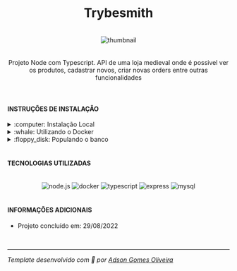 <div align="center"><h1>Trybesmith</h1></div>
<br />
<div align="center"><img src="https://i.ibb.co/T2hQyQR/image.png" alt="thumbnail" /></div>
<br />
<br />
<div align="center">
 Projeto Node com Typescript.
 API de uma loja medieval onde é possivel ver os produtos, cadastrar novos, criar novas orders entre outras funcionalidades
</div>
<br />
<br />
<h4>INSTRUÇÕES DE INSTALAÇÃO</h4>
<details>
<summary>:computer: Instalação Local</summary>
<br>

> Faça o clone deste repositório `git clone git@github.com:Adson-Gomes-Oliveira/trybesmith.git`

> Execute `npm install`

> Execute `npm start`

> Aproveite !! :smile:
</details>
<details>
<summary>:whale: Utilizando o Docker</summary>
<br>

> Faça o clone deste repositório `git clone git@github.com:Adson-Gomes-Oliveira/trybe-futebol-clube.git`

> Entre na pasta e execute `docker-compose up -d --build`

> Aproveite !! :smile:
</details>
<details>
<summary>:floppy_disk: Populando o banco</summary>
<br>

> O Script completo para popular o banco está na raiz do projeto -> **Trybesmith.sql**

> Aproveite !! :smile:
</details>
<br />
<h4>TECNOLOGIAS UTILIZADAS</h4>
<br />
<div align="center">
<img src="https://img.shields.io/badge/node.js-6DA55F?style=for-the-badge&logo=node.js&logoColor=white" alt="node.js" />
<img src="https://img.shields.io/badge/docker-%230db7ed.svg?style=for-the-badge&logo=docker&logoColor=white" alt="docker" />
<img src="https://img.shields.io/badge/typescript-%23007ACC.svg?style=for-the-badge&logo=typescript&logoColor=white" alt="typescript" />
<img src="https://img.shields.io/badge/express.js-%23404d59.svg?style=for-the-badge&logo=express&logoColor=%2361DAFB" alt="express" />
<img src="https://img.shields.io/badge/mysql-%2300f.svg?style=for-the-badge&logo=mysql&logoColor=white" alt="mysql" />
</div>
<br />
<h4>INFORMAÇÕES ADICIONAIS</h4>

- Projeto concluído em: 29/08/2022
<br />

---

*Template desenvolvido com :white_heart: por <a href="https://github.com/Adson-Gomes-Oliveira">Adson Gomes Oliveira</a>* 
